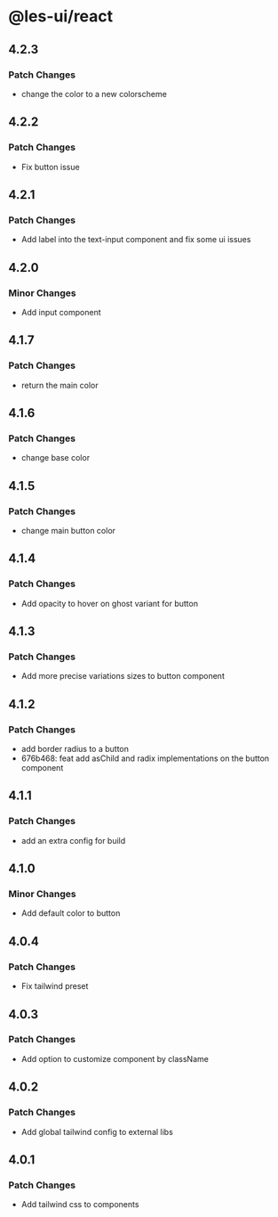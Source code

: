 # @les-ui/react

## 4.2.3

### Patch Changes

- change the color to a new colorscheme

## 4.2.2

### Patch Changes

- Fix button issue

## 4.2.1

### Patch Changes

- Add label into the text-input component and fix some ui issues

## 4.2.0

### Minor Changes

- Add input component

## 4.1.7

### Patch Changes

- return the main color

## 4.1.6

### Patch Changes

- change base color

## 4.1.5

### Patch Changes

- change main button color

## 4.1.4

### Patch Changes

- Add opacity to hover on ghost variant for button

## 4.1.3

### Patch Changes

- Add more precise variations sizes to button component

## 4.1.2

### Patch Changes

- add border radius to a button
- 676b468: feat add asChild and radix implementations on the button component

## 4.1.1

### Patch Changes

- add an extra config for build

## 4.1.0

### Minor Changes

- Add default color to button

## 4.0.4

### Patch Changes

- Fix tailwind preset

## 4.0.3

### Patch Changes

- Add option to customize component by className

## 4.0.2

### Patch Changes

- Add global tailwind config to external libs

## 4.0.1

### Patch Changes

- Add tailwind css to components
